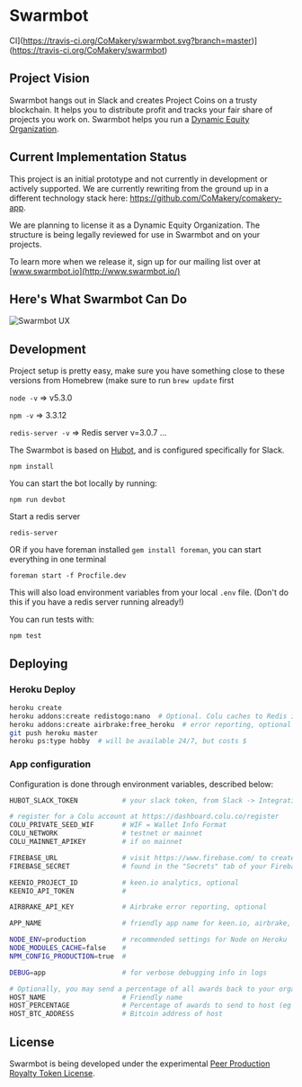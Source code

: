 # Swarmbot

CI](https://travis-ci.org/CoMakery/swarmbot.svg?branch=master)](https://travis-ci.org/CoMakery/swarmbot)

## Project Vision

Swarmbot hangs out in Slack and creates Project Coins on a trusty blockchain.
It helps you to distribute profit and tracks your fair share of projects you work on.
Swarmbot helps you run a [Dynamic Equity Organization](https://github.com/citizencode/dynamic-equity-organization).


## Current Implementation Status

This project is an initial prototype and not currently in development or actively supported.  We are currently rewriting from the ground up in
a different technology stack here: <https://github.com/CoMakery/comakery-app>.

We are planning to license it as a Dynamic Equity Organization.
The structure is being legally reviewed for use in Swarmbot and on your projects.

To learn more when we release it, sign up for our mailing list over at [www.swarmbot.io](http://www.swarmbot.io/)

## Here's What Swarmbot Can Do

![Swarmbot UX](https://cdn.rawgit.com/CoMakery/swarmbot/101569b44d0decd29fdbb05efe55501522262330/doc/examples-2015-12/flow.png)

## Development

Project setup is pretty easy, make sure you have something close to these versions from Homebrew (make sure to run `brew update` first

`node -v` => v5.3.0

`npm -v` => 3.3.12

`redis-server -v` => Redis server v=3.0.7 ...


The Swarmbot is based on [Hubot](http://hubot.github.com),
and is configured specifically for Slack.

    npm install

You can start the bot locally by running:

    npm run devbot

Start a redis server

    redis-server

OR if you have foreman installed `gem install foreman`, you can start everything in one terminal

    foreman start -f Procfile.dev

This will also load environment variables from your local `.env` file.
(Don't do this if you have a redis server running already!)

You can run tests with:

    npm test

## Deploying

### Heroku Deploy

```sh
heroku create
heroku addons:create redistogo:nano  # Optional. Colu caches to Redis if available.
heroku addons:create airbrake:free_heroku  # error reporting, optional
git push heroku master
heroku ps:type hobby  # will be available 24/7, but costs $
```

### App configuration

Configuration is done through environment variables, described below:

```sh
HUBOT_SLACK_TOKEN           # your slack token, from Slack -> Integrations -> Hubot

# register for a Colu account at https://dashboard.colu.co/register
COLU_PRIVATE_SEED_WIF       # WIF = Wallet Info Format
COLU_NETWORK                # testnet or mainnet
COLU_MAINNET_APIKEY         # if on mainnet

FIREBASE_URL                # visit https://www.firebase.com/ to create DB
FIREBASE_SECRET             # found in the "Secrets" tab of your Firebase instance

KEENIO_PROJECT_ID           # keen.io analytics, optional
KEENIO_API_TOKEN            #

AIRBRAKE_API_KEY            # Airbrake error reporting, optional

APP_NAME                    # friendly app name for keen.io, airbrake, etc

NODE_ENV=production         # recommended settings for Node on Heroku
NODE_MODULES_CACHE=false    #
NPM_CONFIG_PRODUCTION=true  #

DEBUG=app                   # for verbose debugging info in logs

# Optionally, you may send a percentage of all awards back to your organization:
HOST_NAME                   # Friendly name
HOST_PERCENTAGE             # Percentage of awards to send to host (eg 3.5)
HOST_BTC_ADDRESS            # Bitcoin address of host
```

## License

Swarmbot is being developed under the experimental
[Peer Production Royalty Token License](https://github.com/citizencode/swarmbot/blob/master/LICENSE.md).
